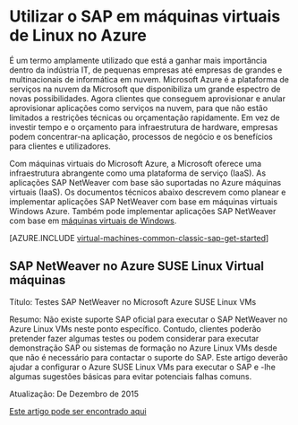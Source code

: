 <properties
   pageTitle="Utilizar o SAP em máquinas virtuais de Linux | Microsoft Azure"
   description="Saiba mais sobre como utilizar SAP Linux máquinas virtuais (VMs) Microsoft Azure"
   services="virtual-machines-linux,virtual-network,storage"
   documentationCenter="saponazure"
   authors="MSSedusch"
   manager="timlt"
   editor=""
   tags="azure-service-management"
   keywords=""/>
<tags
   ms.service="virtual-machines-linux"
   ms.devlang="NA"
   ms.topic="campaign-page"
   ms.tgt_pltfrm="vm-linux"
   ms.workload="na"
   ms.date="10/04/2016"
   ms.author="sedusch"/>

# <a name="using-sap-on-linux-virtual-machines-in-azure"></a>Utilizar o SAP em máquinas virtuais de Linux no Azure

É um termo amplamente utilizado que está a ganhar mais importância dentro da indústria IT, de pequenas empresas até empresas de grandes e multinacionais de informática em nuvem. Microsoft Azure é a plataforma de serviços na nuvem da Microsoft que disponibiliza um grande espectro de novas possibilidades. Agora clientes que conseguem aprovisionar e anular aprovisionar aplicações como serviços na nuvem, para que não estão limitados a restrições técnicas ou orçamentação rapidamente. Em vez de investir tempo e o orçamento para infraestrutura de hardware, empresas podem concentrar-na aplicação, processos de negócio e os benefícios para clientes e utilizadores.

Com máquinas virtuais do Microsoft Azure, a Microsoft oferece uma infraestrutura abrangente como uma plataforma de serviço (IaaS). As aplicações SAP NetWeaver com base são suportadas no Azure máquinas virtuais (IaaS). Os documentos técnicos abaixo descrevem como planear e implementar aplicações SAP NetWeaver com base em máquinas virtuais Windows Azure. Também pode implementar aplicações SAP NetWeaver com base em [máquinas virtuais de Windows](virtual-machines-windows-classic-sap-get-started.md).

[AZURE.INCLUDE [virtual-machines-common-classic-sap-get-started](../../includes/virtual-machines-common-classic-sap-get-started.md)]

## <a name="sap-netweaver-on-azure-suse-linux-virtual-machines"></a>SAP NetWeaver no Azure SUSE Linux Virtual máquinas

Título: Testes SAP NetWeaver no Microsoft Azure SUSE Linux VMs

Resumo: Não existe suporte SAP oficial para executar o SAP NetWeaver no Azure Linux VMs neste ponto específico. Contudo, clientes poderão pretender fazer algumas testes ou podem considerar para executar demonstração SAP ou sistemas de formação no Azure Linux VMs desde que não é necessário para contactar o suporte do SAP. Este artigo deverão ajudar a configurar o Azure SUSE Linux VMs para executar o SAP e -lhe algumas sugestões básicas para evitar potenciais falhas comuns.

Atualização: De Dezembro de 2015

[Este artigo pode ser encontrado aqui](virtual-machines-linux-sap-on-suse-quickstart.md)
